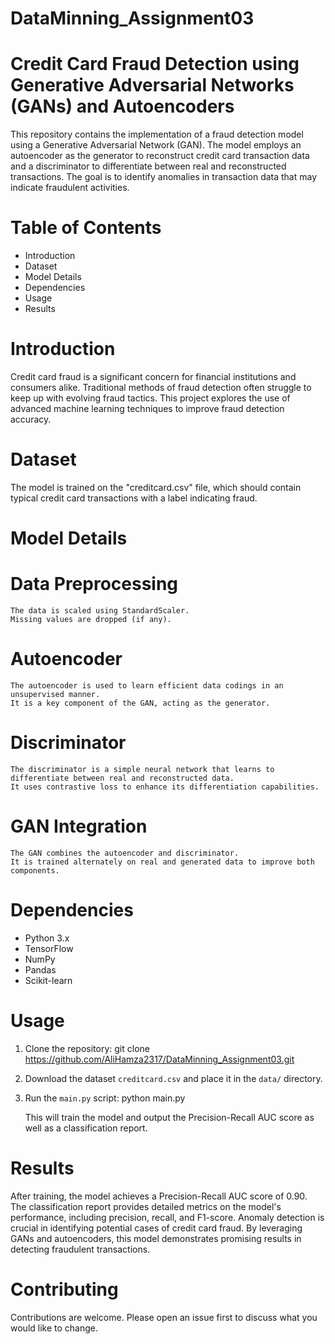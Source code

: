# DataMinning_Assignment03

# Credit Card Fraud Detection using Generative Adversarial Networks (GANs) and Autoencoders

This repository contains the implementation of a fraud detection model using a Generative Adversarial Network (GAN). The model employs an autoencoder as the generator to reconstruct credit card transaction data and a discriminator to differentiate between real and reconstructed transactions. The goal is to identify anomalies in transaction data that may indicate fraudulent activities.

# Table of Contents

- Introduction
- Dataset
- Model Details
- Dependencies
- Usage
- Results

# Introduction

Credit card fraud is a significant concern for financial institutions and consumers alike. Traditional methods of fraud detection often struggle to keep up with evolving fraud tactics. This project explores the use of advanced machine learning techniques to improve fraud detection accuracy.

# Dataset

The model is trained on the "creditcard.csv" file, which should contain typical credit card transactions with a label indicating fraud.


# Model Details

# Data Preprocessing
    The data is scaled using StandardScaler.
    Missing values are dropped (if any).

# Autoencoder
    The autoencoder is used to learn efficient data codings in an unsupervised manner.
    It is a key component of the GAN, acting as the generator.

# Discriminator
    The discriminator is a simple neural network that learns to differentiate between real and reconstructed data.
    It uses contrastive loss to enhance its differentiation capabilities.

# GAN Integration
    The GAN combines the autoencoder and discriminator.
    It is trained alternately on real and generated data to improve both components.

# Dependencies
- Python 3.x
- TensorFlow
- NumPy
- Pandas
- Scikit-learn

# Usage

1. Clone the repository:
   git clone https://github.com/AliHamza2317/DataMinning_Assignment03.git
   
2. Download the dataset `creditcard.csv` and place it in the `data/` directory.

3. Run the `main.py` script:
   python main.py

   This will train the model and output the Precision-Recall AUC score as well as a classification report.

# Results

After training, the model achieves a Precision-Recall AUC score of 0.90. The classification report provides detailed metrics on the model's performance, including precision, recall, and F1-score.
Anomaly detection is crucial in identifying potential cases of credit card fraud. By leveraging GANs and autoencoders, this model demonstrates promising results in detecting fraudulent transactions.

# Contributing

Contributions are welcome. Please open an issue first to discuss what you would like to change.


